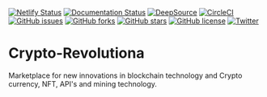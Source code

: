 [![Netlify Status](https://api.netlify.com/api/v1/badges/1b0880ee-2fc3-413f-b97b-fa012e55482f/deploy-status)](https://app.netlify.com/sites/cryptorevolutiona/deploys)
[![Documentation Status](https://readthedocs.org/projects/crypto-revolutiona/badge/?version=latest)](https://crypto-revolutiona.readthedocs.io/en/latest/?badge=latest)
[![DeepSource](https://deepsource.io/gh/KOSASIH/Crypto-Revolutiona.svg/?label=active+issues&show_trend=true&token=Mr4MQ4IugT1rkOxZqunw3Yeu)](https://deepsource.io/gh/KOSASIH/Crypto-Revolutiona/?ref=repository-badge)
[![CircleCI](https://circleci.com/gh/KOSASIH/Crypto-Revolutiona/tree/main.svg?style=svg)](https://circleci.com/gh/KOSASIH/Crypto-Revolutiona/tree/main)
[![GitHub issues](https://img.shields.io/github/issues/KOSASIH/Crypto-Revolutiona)](https://github.com/KOSASIH/Crypto-Revolutiona/issues)
[![GitHub forks](https://img.shields.io/github/forks/KOSASIH/Crypto-Revolutiona)](https://github.com/KOSASIH/Crypto-Revolutiona/network)
[![GitHub stars](https://img.shields.io/github/stars/KOSASIH/Crypto-Revolutiona)](https://github.com/KOSASIH/Crypto-Revolutiona/stargazers)
[![GitHub license](https://img.shields.io/github/license/KOSASIH/Crypto-Revolutiona)](https://github.com/KOSASIH/Crypto-Revolutiona/blob/main/LICENSE)
[![Twitter](https://img.shields.io/twitter/url?style=social&url=https%3A%2F%2Fmobile.twitter.com%2FKosasihg88G)](https://twitter.com/intent/tweet?text=Wow:&url=https%3A%2F%2Fgithub.com%2FKOSASIH%2FCrypto-Revolutiona%2Fedit%2Fmain%2FREADME.md)

# Crypto-Revolutiona
Marketplace for new innovations in blockchain technology and Crypto currency, NFT, API's and mining technology.
